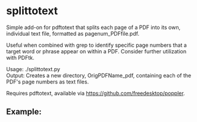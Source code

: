 # splittotext
Simple add-on for pdftotext that splits each page of a PDF into its own, individual text file, formatted as pagenum_PDFfile.pdf.  

Useful when combined with grep to identify specific page numbers that a target word or phrase appear on within a PDF. Consider further utilization with PDFtk.

Usage:  ./splittotext.py <PDF-file> <int-number-of-pages>  
Output: Creates a new directory, OrigPDFName_pdf, containing each of the PDF's page numbers as text files.

Requires pdftotext, available via https://github.com/freedesktop/poppler.


Example:
-------

